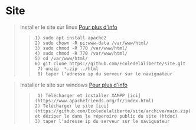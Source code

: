 # Site

> Installer le site sur linux [Pour plus d'info](https://raspberry-pi.fr/installer-serveur-web-raspberry-lamp/)
> >``` 1) sudo apt install apache2 ``` \
> >``` 2) sudo chown -R pi:www-data /var/www/html/ ``` \
> >``` 3) sudo chmod -R 770 /var/www/html/ ``` \
> >``` 4) sudo chmod -R 770 /var/www/html/ ``` \
> >``` 5) cd /var/www/html/ ``` \
> >``` 6) git clone https://github.com/Ecoledelaliberte/site.git ``` \
> >``` 7) unzip  *.zip ../html``` \
> >``` 8) taper l'adresse ip du serveur sur le naviguateur```

> Installer le site sur windows [Pour plus d'info](https://fr.wikihow.com/installer-XAMPP-pour-Windows)
> >``` 1) Télécharger et installer XAMPP [ici](https://www.apachefriends.org/fr/index.html)``` \
> >``` 2) Télécharger le site [ici](https://github.com/Ecoledelaliberte/site/archive/main.zip) et déziper le dans le réperoire public du site (htdoc) ``` \
> >``` 3) taper l'adresse ip du serveur sur le naviguateur ```
